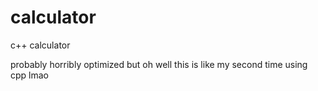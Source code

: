 # calculator
c++ calculator

probably horribly optimized but oh well this is like my second time using cpp lmao
